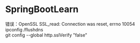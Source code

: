 # SpringBootLearn
错误：OpenSSL SSL_read: Connection was reset, errno 10054<br>
ipconfig /flushdns <br>
git config --global http.sslVerify "false"

